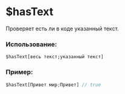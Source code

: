 # $hasText
Проверяет есть ли в коде указанный текст.

### Использование:
```
$hasText[весь текст;указанный текст]
```

### Пример:
```js
$hasText[Привет мир;Привет] // true
```
